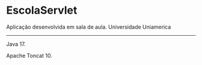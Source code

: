 # EscolaServlet

Aplicação desenvolvida em sala de aula. Universidade Uniamerica

--------

Java 17. 

Apache Toncat 10. 
